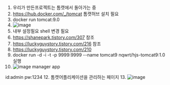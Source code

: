 1. 우리가 만든프로젝트는 톰캣에서 돌아가는 중
2. https://hub.docker.com/_/tomcat 톰캣허브 설치 필요
3. docker run tomcat:9.0
4. ![image](https://github.com/welcomeglory/Docker/assets/153584777/315f6fe6-fd07-4831-b2ef-73a5cf67cd87)
5. 내부 설정필요 shell 변경 필요
6. https://shanepark.tistory.com/307 참조
7. https://luckyguystory.tistory.com/216 참조
8. https://luckyguystory.tistory.com/210
9. docker run -d -i -t -p 9999:9999 --name tomcat9 nqwrt/hjs-tomcat9:1.0 실행
10. ![image](https://github.com/welcomeglory/Docker/assets/153584777/f6ca8bf2-8def-419b-89a3-828cf163c3c4)
manager app

id:admin
pw:1234
12. 톰캣어플리케이션을 관리하는 페이지
13. ![image](https://github.com/welcomeglory/Docker/assets/153584777/f0ef5b28-4feb-4c5d-bf0b-9053679aea82)



